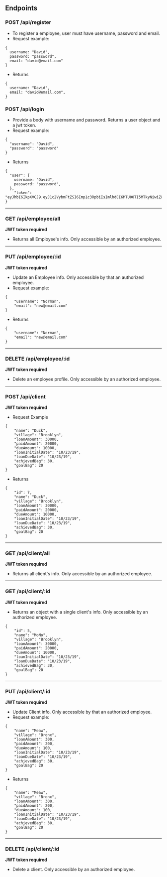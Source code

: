 ## Endpoints

### POST /api/register
* To register a employee, user must have username, password and email.
* Request example: 
```
{
  username: "David",
  password: "password",
  email: "david@email.com"
}
```
* Returns
```
{
  username: "David",
  email: "david@email.com",
}
```

### POST /api/login
* Provide a body with username and password. Returns a user object and a jwt token.
* Request example:
```
{
  "username": "David",
  "password": "password"
}
```
* Returns 
```
{
  "user": {
    username: "David",
    password: "password",
  },
    "token": "eyJhbI6IkpXVCJ9.eyJ1c2VybmFtZSI6Imp1c3RpbiIsImlhdCI6MTU0OTI5MTkyNiwiZXhwmTIW7fdXkrA8"
}
```
---
### GET /api/employee/all
**JWT token required**
* Returns all Employee's info. Only accessible by an authorized employee.
---
### PUT /api/employee/:id
**JWT token required**
* Update an Employee info. Only accessible by that an authorized employee.
* Request example:
```
{
    "username": "Norman",
    "email": "new@email.com"
}
```
* Returns 
```
{
    "username": "Norman",
    "email": "new@email.com"
}
```
---
### DELETE /api/employee/:id
**JWT token required**
* Delete an employee profile. Only accessible by an authorized employee.
---
### POST /api/client
**JWT token required**
* Request Example
```
{
    "name": "Duck",
    "village": "Brooklyn",
    "loanAmount": 30000,
    "paidAmount": 20000,
    "dueAmount": 10000,
    "loanInitialDate": "10/23/19",
    "loanDueDate": "10/23/19",
    "achievedBag": 30,
    "goalBag": 20
}

```
* Returns 
```
{
    "id": 7,
    "name": "Duck",
    "village": "Brooklyn",
    "loanAmount": 30000,
    "paidAmount": 20000,
    "dueAmount": 10000,
    "loanInitialDate": "10/23/19",
    "loanDueDate": "10/23/19",
    "achievedBag": 30,
    "goalBag": 20
}

```
---
### GET /api/client/all
**JWT token required**
* Returns all client's info. Only accessible by an authorized employee.

---
### GET /api/client/:id
**JWT token required**
* Returns an object with a single client's info. Only accessible by an authorized employee.
```
{
    "id": 5,
    "name": "MoNo",
    "village": "Brooklyn",
    "loanAmount": 30000,
    "paidAmount": 20000,
    "dueAmount": 10000,
    "loanInitialDate": "10/23/19",
    "loanDueDate": "10/23/19",
    "achievedBag": 30,
    "goalBag": 20
}

```
---
### PUT /api/client/:id
**JWT token required**
* Update Client info. Only accessible by that an authorized employee.
* Request example:
```
{
    "name": "Meaw",
    "village": "Bronx",
    "loanAmount": 300,
    "paidAmount": 200,
    "dueAmount": 100,
    "loanInitialDate": "10/23/19",
    "loanDueDate": "10/23/19",
    "achievedBag": 30,
    "goalBag": 20
}

```
* Returns 
```
{
    "name": "Meaw",
    "village": "Bronx",
    "loanAmount": 300,
    "paidAmount": 200,
    "dueAmount": 100,
    "loanInitialDate": "10/23/19",
    "loanDueDate": "10/23/19",
    "achievedBag": 30,
    "goalBag": 20
}
```
---
### DELETE /api/client/:id
**JWT token required**
* Delete a client. Only accessible by an authorized employee.
